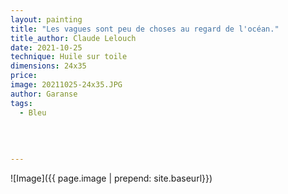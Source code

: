 ```yaml
---
layout: painting
title: "Les vagues sont peu de choses au regard de l'océan."   
title_author: Claude Lelouch 
date: 2021-10-25
technique: Huile sur toile
dimensions: 24x35
price: 
image: 20211025-24x35.JPG
author: Garanse
tags:
  - Bleu
  
  
  
  
---
```

![Image]({{ page.image | prepend: site.baseurl}})

